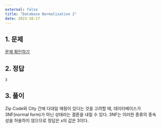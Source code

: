 ```yaml
---
external: false
title: "Database Normalization 2"
date: 2023-10-17
---
```


## 1. 문제

[문제 확인하기](https://www.hackerrank.com/challenges/database-normalization-123nf/problem?isFullScreen=true)

## 2. 정답

```textile
3
```

## 3. 풀이

Zip Code와 City 간에 다대일 매핑이 있다는 것을 고려할 때, 데이터베이스가 3NF(normal form)가 아닌 상태라는 결론을 내릴 수 있다.
3NF는 이러한 종류의 종속성을 허용하지 않으므로 정답은 x의 값은 3이다.
